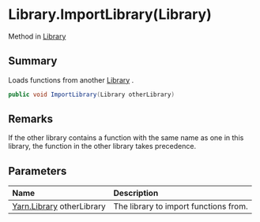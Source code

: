 # Library.ImportLibrary(Library)

Method in [Library](/docs/api/csharp/yarn.library.md)

## Summary


Loads functions from another  [Library](yarn.library.md) .


```csharp
public void ImportLibrary(Library otherLibrary)
```

## Remarks


If the other library contains a function with the same name as
one in this library, the function in the other library takes
precedence.


## Parameters

|Name|Description|
|:---|:---|
|[Yarn.Library](/docs/api/csharp/yarn.library.md) otherLibrary|The library to import functions from.|

